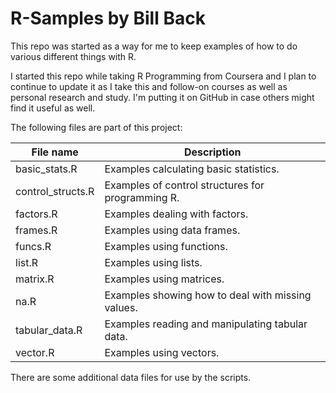 # R-Samples by Bill Back

This repo was started as a way for me to keep examples of how to do various different things with R.  

I started this repo while taking R Programming from Coursera and I plan to continue to update it as I take this
and follow-on courses as well as personal research and study.  I'm putting it on GitHub in case others
might find it useful as well.

The following files are part of this project:

| File name         | Description                                           |
| ----------------- | ----------------------------------------------------- |
| basic_stats.R     | Examples calculating basic statistics.                |
| control_structs.R | Examples of control structures for programming R.     |
| factors.R         | Examples dealing with factors.                        |
| frames.R          | Examples using data frames.                           |
| funcs.R           | Examples using functions.                             |
| list.R            | Examples using lists.                                 |
| matrix.R          | Examples using matrices.                              |
| na.R              | Examples showing how to deal with missing values.     |
| tabular_data.R    | Examples reading and manipulating tabular data.       |
| vector.R          | Examples using vectors.                               |

There are some additional data files for use by the scripts.
